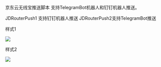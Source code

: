 京东云无线宝推送脚本 支持TelegramBot机器人和钉钉机器人推送。


JDRouterPush1 支持钉钉机器人推送  JDRouterPush2支持TelegramBot推送 

样式1

![](https://i.loli.net/2021/02/23/PFyE28qes7nYbVp.png)

样式2

![](https://i.loli.net/2021/02/23/iEyFWfzSqUMXeTL.png)
